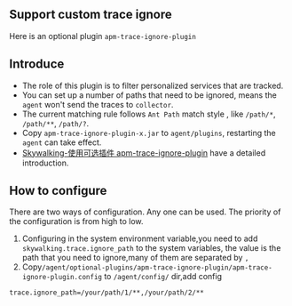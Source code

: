 ## Support custom trace ignore
Here is an optional plugin `apm-trace-ignore-plugin`

## Introduce
- The role of this plugin is to filter personalized services that are tracked.
- You can set up a number of paths that need to be ignored, means the `agent` won't send the traces to `collector`.
- The current matching rule follows `Ant Path` match style , like `/path/*`, `/path/**`, `/path/?`.
- Copy `apm-trace-ignore-plugin-x.jar` to `agent/plugins`, restarting the `agent` can take effect.
- [Skywalking-使用可选插件 apm-trace-ignore-plugin](https://blog.csdn.net/u013095337/article/details/80452088) have a detailed introduction.
                                                                                                         

## How to configure
There are two ways of configuration. Any one can be used. The priority of the configuration is from high to low.
 1. Configuring in the system environment variable,you need to add `skywalking.trace.ignore_path` to the system variables, the value is the path that you need to ignore,many of them are separated by `,`
 2. Copy`/agent/optional-plugins/apm-trace-ignore-plugin/apm-trace-ignore-plugin.config` to `/agent/config/` dir,add config 
```
trace.ignore_path=/your/path/1/**,/your/path/2/**
```

